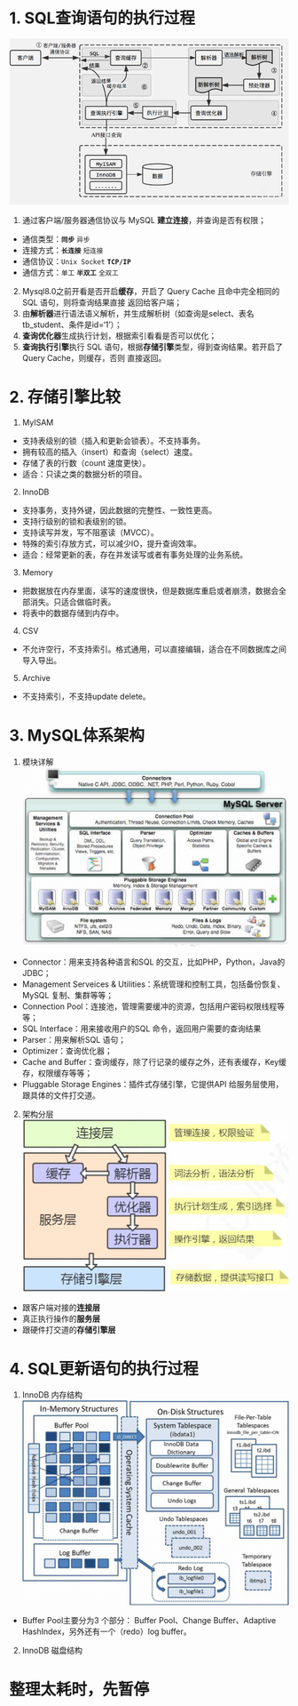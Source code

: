 # 1. SQL查询语句的执行过程
![图片](assets/IMG_1.png)
1. 通过客户端/服务器通信协议与 MySQL **建立连接**，并查询是否有权限；
  + 通信类型：**`同步`** `异步`
  + 连接方式：**`长连接`** `短连接`
  + 通信协议：`Unix Socket` **`TCP/IP`**
  + 通信方式：`单工` **`半双工`** `全双工`
2. Mysql8.0之前开看是否开启**缓存**，开启了 Query Cache 且命中完全相同的 SQL 语句，则将查询结果直接
返回给客户端；
3. 由**解析器**进行语法语义解析，并生成解析树（如查询是select、表名tb_student、条件是id=‘1’）；
4. **查询优化器**生成执行计划，根据索引看看是否可以优化；
5. **查询执行引擎**执行 SQL 语句，根据**存储引擎**类型，得到查询结果。若开启了 Query Cache，则缓存，否则
直接返回。
# 2. 存储引擎比较
1. MyISAM
  + 支持表级别的锁（插入和更新会锁表）。不支持事务。
  + 拥有较高的插入（insert）和查询（select）速度。
  + 存储了表的行数（count 速度更快）。
  + 适合：只读之类的数据分析的项目。
2. InnoDB
  + 支持事务，支持外键，因此数据的完整性、一致性更高。
  + 支持行级别的锁和表级别的锁。
  + 支持读写并发，写不阻塞读（MVCC）。
  + 特殊的索引存放方式，可以减少IO，提升查询效率。
  + 适合：经常更新的表，存在并发读写或者有事务处理的业务系统。
3. Memory
  + 把数据放在内存里面，读写的速度很快，但是数据库重启或者崩溃，数据会全部消失。只适合做临时表。
  + 将表中的数据存储到内存中。
4. CSV
  + 不允许空行，不支持索引。格式通用，可以直接编辑，适合在不同数据库之间导入导出。
5. Archive
  + 不支持索引，不支持update delete。
# 3. MySQL体系架构
1. 模块详解
![图片](assets/IMG_2.png)
  + Connector：用来支持各种语言和SQL 的交互，比如PHP，Python，Java的JDBC；
  + Management Serveices & Utilities：系统管理和控制工具，包括备份恢复、MySQL 复制、集群等等；
  + Connection Pool：连接池，管理需要缓冲的资源，包括用户密码权限线程等等；
  + SQL Interface：用来接收用户的SQL 命令，返回用户需要的查询结果
  + Parser：用来解析SQL 语句；
  + Optimizer：查询优化器；
  + Cache and Buffer：查询缓存，除了行记录的缓存之外，还有表缓存，Key缓存，权限缓存等等；
  + Pluggable Storage Engines：插件式存储引擎，它提供API 给服务层使用，跟具体的文件打交道。
2. 架构分层
![图片](assets/IMG_3.png)
  + 跟客户端对接的**连接层**
  + 真正执行操作的**服务层**
  + 跟硬件打交道的**存储引擎层**
# 4. SQL更新语句的执行过程
1. InnoDB 内存结构
![图片](assets/IMG_4.png)
  + Buffer Pool主要分为3 个部分： Buffer Pool、Change Buffer、Adaptive HashIndex，另外还有一个（redo）log buffer。
2. InnoDB 磁盘结构
# 整理太耗时，先暂停